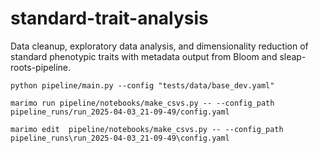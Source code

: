 # standard-trait-analysis
Data cleanup, exploratory data analysis, and dimensionality reduction of standard phenotypic traits with metadata output from Bloom and sleap-roots-pipeline. 

```
python pipeline/main.py --config "tests/data/base_dev.yaml"
```

```
marimo run pipeline/notebooks/make_csvs.py -- --config_path pipeline_runs/run_2025-04-03_21-09-49/config.yaml
```

```
marimo edit  pipeline/notebooks/make_csvs.py -- --config_path pipeline_runs\run_2025-04-03_21-09-49\config.yaml
```